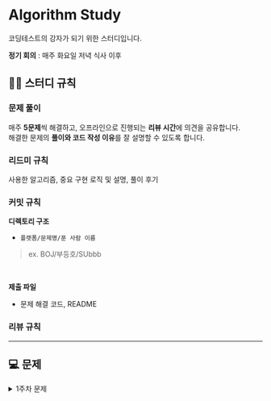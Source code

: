 # Algorithm Study
코딩테스트의 강자가 되기 위한 스터디입니다.

**정기 회의** : 매주 화요일 저녁 식사 이후

## 💁‍♂️ 스터디 규칙
### 문제 풀이
매주 **5문제**씩 해결하고, 오프라인으로 진행되는 **리뷰 시간**에 의견을 공유합니다.<br/>
해결한 문제의 **풀이와 코드 작성 이유**를 잘 설명할 수 있도록 합니다.

### 리드미 규칙
사용한 알고리즘, 중요 구현 로직 및 설명, 풀이 후기

### 커밋 규칙
**디렉토리 구조**<br/>
- `플랫폼/문제명/푼 사람 이름`<br/>
> ex. BOJ/부등호/SUbbb
<br/>

**제출 파일**<br/>
- 문제 해결 코드, README

### 리뷰 규칙


---
## 💻 문제
<details><summary>1주차 문제</summary>

|주차|폴더명|1|2|3|4|5|
|:---:|:---:|:---:|:---:|:---:|:---:|:---:|
|**1주차**<br> (01.25 ~ 01.31)|1stWeek|[부등호](https://www.acmicpc.net/problem/2529)|[암호 만들기](https://www.acmicpc.net/problem/1759)||

</details>
